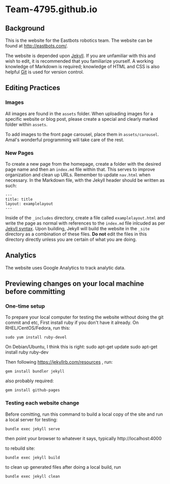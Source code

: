 # Team-4795.github.io

## Background

This is the website for the Eastbots robotics team. The website can be found at http://eastbots.com/.

The website is depended upon [Jekyll](https://jekyllrb.com/ "Jekyll
Homepage"). If you are unfamiliar with this and wish to edit, it is
recommended that you familiarize yourself. A working knowledge of
Markdown is required; knowledge of HTML and CSS is also helpful
[Git](https://git-scm.com/ "Git Homepage")
is used for version control.

## Editing Practices

### Images

All images are found in the `assets` folder. When uploading images for
a specific website or blog post, please create a special and clearly
marked folder within `assets`.

To add images to the front page carousel, place them in `assets/carousel`. Amal's wonderful programming will take care of the rest.

### New Pages
To create a new page from the homepage, create a folder with the desired page name and then an `index.md` file within that. This serves to improve organization and clean up URLs. Remember to update `nav.html` when necessary. In the Markdown file, with the Jekyll header should be written as such:

```
---
title: title
layout: examplelayout
---
```

Inside of the `_includes` directory, create a file called `examplelayout.html` and write the page as normal with references to the `index.md` file inlcuded as per [Jekyll syntax](https://jekyllrb.com/docs/home/ "Jekyll Documentation"). Upon building, Jekyll will build the website in the `_site` directory as a combination of these files. **Do not** edit the files in this directory directly unless you are certain of what you are doing.

## Analytics
The website uses Google Analytics to track analytic data.

## Previewing changes on your local machine before committing

### One-time setup

To prepare your local computer for testing the website without doing the git
commit and etc, First install ruby if you don't have it already.
On RHEL/CentOS/Fedora, run this:

	sudo yum install ruby-devel

On Debian/Ubuntu, I think this is right:
	sudo apt-get update
	sudo apt-get install ruby ruby-dev
	
Then following https://jekyllrb.com/resources , run:

	gem install bundler jekyll

also probably required:

	gem install github-pages

### Testing each website change

Before comitting, run this command to build a local copy of the site
and run a local server for testing:

	bundle exec jekyll serve

then point your browser to whatever it says, typically http://localhost:4000

to rebuild site:

	bundle exec jekyll build

to clean up generated files after doing a local build, run

   	bundle exec jekyll clean

